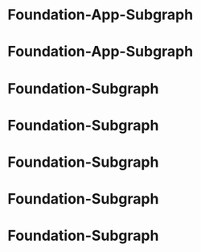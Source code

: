 # Foundation-App-Subgraph
# Foundation-App-Subgraph
# Foundation-Subgraph
# Foundation-Subgraph
# Foundation-Subgraph
# Foundation-Subgraph
# Foundation-Subgraph
